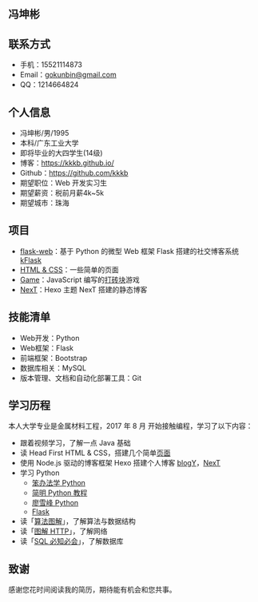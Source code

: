 ## 冯坤彬

## 联系方式

* 手机：15521114873
* Email：gokunbin@gmail.com
* QQ：1214664824

## 个人信息

* 冯坤彬/男/1995
* 本科/广东工业大学
* 即将毕业的大四学生(14级)
* 博客：https://kkkb.github.io/
* Github：https://github.com/kkkb
* 期望职位：Web 开发实习生
* 期望薪资：税前月薪4k~5k
* 期望城市：珠海

## 项目

* [flask-web](https://github.com/Kkkb/flask-web)：基于 Python 的微型 Web 框架 Flask 搭建的社交博客系统 [kFlask](https://kflask.herokuapp.com/)
* [HTML & CSS](https://github.com/Kkkb/css-beginner)：一些简单的页面
* [Game](https://github.com/Kkkb/Game)：JavaScript 编写的[打砖块](http://kkkb.github.io/Game/Six/game.html)游戏
* [NexT](https://github.com/Kkkb/Kkkb.github.io)：Hexo 主题 NexT 搭建的静态博客

## 技能清单

* Web开发：Python
* Web框架：Flask
* 前端框架：Bootstrap
* 数据库相关：MySQL
* 版本管理、文档和自动化部署工具：Git

## 学习历程
本人大学专业是金属材料工程，2017 年 8 月 开始接触编程，学习了以下内容：
* 跟着视频学习，了解一点 Java 基础
* 读 Head First HTML & CSS，搭建几个简单[页面](http://kkkb.github.io/css-beginner/)
* 使用 Node.js 驱动的博客框架 Hexo 搭建个人博客 [blogY](http://kkkb.github.io/css-beginner/blogY/)，[NexT](https://kkkb.github.io/)
* 学习 Python
  *  [笨办法学 Python](https://github.com/Kkkb/hello-world/tree/master/lpthw)
  *  [简明 Python 教程](https://github.com/Kkkb/hello-world/tree/master/A-Byte-of-Python)
  *  [廖雪峰 Python](https://github.com/Kkkb/hello-world/tree/master/liaoxuefeng_python)
  *  [Flask](https://github.com/Kkkb/flask-web)
* 读「[算法图解](https://github.com/Kkkb/hello-world/tree/master/grokking-algorithm)」，了解算法与数据结构 
* 读「[图解 HTTP](https://github.com/Kkkb/hello-world/tree/master/HTTP)」，了解网络
* 读「[SQL 必知必会](https://github.com/Kkkb/hello-world/blob/master/my-sql-crash-course/myschemas.sql)」，了解数据库

## 致谢
感谢您花时间阅读我的简历，期待能有机会和您共事。
